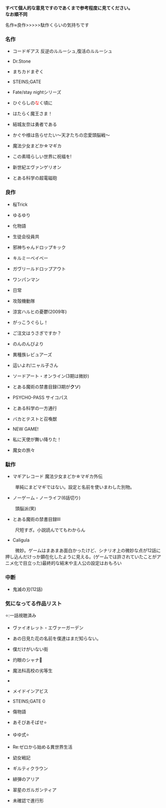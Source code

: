 **すべて個人的な意見ですのであくまで参考程度に見てください。**<br>**なお順不同**

名作≈良作>>>>>駄作くらいの気持ちです

### 名作

- コードギアス 反逆のルルーシュ,復活のルルーシュ

- Dr.Stone

- まちカドまぞく

- STEINS;GATE

- Fate/stay nightシリーズ

- ひぐらしの<span style="color:red">な</span>く頃に

- はたらく魔王さま！

- 結城友奈は勇者である

- かぐや様は告らせたい〜天才たちの恋愛頭脳戦〜

- 魔法少女まどか☆マギカ

- この素晴らしい世界に祝福を!

- 新世紀エヴァンゲリオン

- とある科学の超電磁砲

### 良作

- 桜Trick

- ゆるゆり

- 化物語

- 生徒会役員共

- 邪神ちゃんドロップキック

- キルミーベイベー

- ガヴリールドロップアウト

- ワンパンマン

- 日常

- 攻殻機動隊

- 涼宮ハルヒの憂鬱(2009年)

- がっこうぐらし！

- ご注文はうさぎですか？

- のんのんびより

- 異種族レビュアーズ

- 這いよれ!ニャル子さん

- ソードアート・オンライン(3期は微妙)

- とある魔術の禁書目録(3期が**クソ**)

- PSYCHO-PASS サイコパス

- とある科学の一方通行

- バカとテストと召喚獣

- NEW GAME!

- 私に天使が舞い降りた！

- 魔女の旅々

### 駄作

- マギアレコード 魔法少女まどか☆マギカ外伝

        単純にまどマギではない。設定と名前を使いまわした別物。

- ノーゲーム・ノーライフ(6話切り)

        頭脳派(笑)

- とある魔術の禁書目録Ⅲ

        尺短すぎ。小説読んでてもわからん

- Caligula

        微妙。ゲームはまあまあ面白かったけど、シナリオ上の微妙な点が12話に押し込んだけっか顕在化したように見える。(ゲームでは許されていたことがアニメ化で目立った)最終的な結末や主人公の設定はおもろい

### 中断

- 鬼滅の刃(12話)

### 気になってる作品リスト

⭐:一話視聴済み

- ヴァイオレット・エヴァーガーデン

- あの日見た花の名前を僕達はまだ知らない。

- 僕だけがいない街

- 灼眼のシャナ🌟

- 魔法科高校の劣等生

- 

- メイドインアビス

- STEINS;GATE 0

- 傷物語

- あそびあそばせ⭐

- ゆゆ式⭐

- Re:ゼロから始める異世界生活

- 幼女戦記

- ギルティクラウン

- 緋弾のアリア

- 翠星のガルガンティア

- 未確認で進行形

